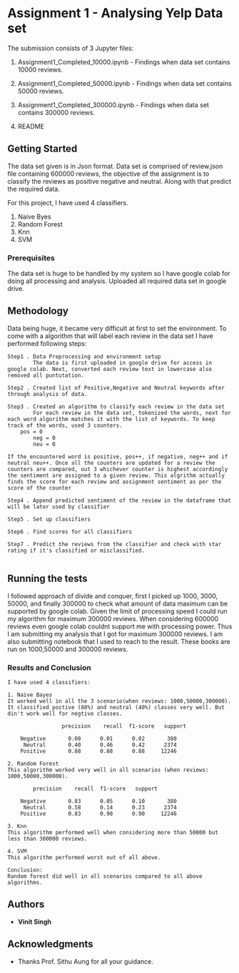 # Assignment 1 - Analysing Yelp Data set

The submission consists of 3 Jupyter files:

1. Assignment1_Completed_10000.ipynb - Findings when data set contains 10000 reviews.

2. Assignment1_Completed_50000.ipynb - Findings when data set contains 50000 reviews.

3. Assignment1_Completed_300000.ipynb - Findings when data set contains 300000 reviews.

4. README


## Getting Started

The data set given is in Json format. Data set is comprised of review.json file containing 600000 reviews, the objective of the assignment is to classify the reviews as positive negative and neutral. Along with that predict the required data. 

For this project, I have used 4 classifiers.
1. Naive Byes
2. Random Forest
3. Knn
4. SVM

### Prerequisites

The data set is huge to be handled by my system so I have google colab for doing all processing and analysis. Uploaded all required data set in google drive.

## Methodology 
Data being huge, it became very difficult at first to set the environment. To come with a algorithm that will label each review in the data set I have performed following steps:


```
Step1 . Data Preprocessing and environment setup
		The data is first uploaded in google drive for access in google colab. Next, converted each review text in lowercase also removed all puntutation.

Step2 . Created list of Positive,Negative and Neutral keywords after through analysis of data. 

Step3 . Created an algorithm to classify each review in the data set
		For each review in the data set, tokenized the words, next for each word algorithm matches it with the list of keywords. To keep track of the words, used 3 counters.
	pos = 0
    	neg = 0
    	neu = 0

If the encountered word is positive, pos++, if negative, neg++ and if neutral neu++. Once all the counters are updated for a review the counters are compared, out 3 whichever counter is highest accordingly the sentiment are assigned to a given review. This algrithm actually finds the score for each review and assignment sentiment as per the score of the counter

Step4 . Append predicted sentiment of the review in the dataframe that will be later used by classifier

Step5 . Set up classifiers

Step6 . Find scores for all classifiers

Step7 . Predict the reviews from the classifier and check with star rating if it's classified or misclassified.


```

## Running the tests

I followed approach of divide and conquer, first I picked up 1000, 3000, 50000, and finally 300000 to check what amount of data maximum can be supported by google colab.
Given the limit of processing speed I could run my algorithm for maximum 300000 reviews. When considering 600000 reviews even google colab couldnt support me with processing power. Thus I am submitting my analysis that I got for maximum 300000 reviews. I am also submitting notebook that I used to reach to the result. These books are run on 1000,50000 and 300000 reviews.

### Results and Conclusion



```
I have used 4 classifiers:

1. Naive Bayes
It worked well in all the 3 scenario(when reviews: 1000,50000,300000). It classified postive (88%) and neutral (40%) classes very well. But din't work well for negtive classes.

                 precision    recall  f1-score   support

    Negative       0.08      0.01      0.02       380
     Neutral       0.40      0.46      0.42      2374
    Positive       0.88      0.88      0.88     12246

2. Random Forest
This algorithm worked very well in all scenarios (when reviews: 1000,50000,300000). 

   		precision    recall  f1-score   support

    Negative       0.83      0.05      0.10       380
     Neutral       0.58      0.14      0.23      2374
    Positive       0.83      0.98      0.90     12246

3. Knn 
This algorithm performed well when considering more than 50000 but less than 300000 reviews. 

4. SVM
This algorithm performed worst out of all above.

Conclusion:
Random forest did well in all scenarios compared to all above algorithms.

```

## Authors

* **Vinit Singh** 


## Acknowledgments

* Thanks Prof. Sithu Aung for all your guidance.


